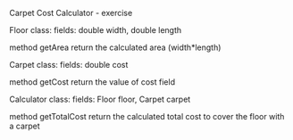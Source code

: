 Carpet Cost Calculator - exercise

Floor class:
fields: double width, double length

method getArea return the calculated area (width*length)

Carpet class:
fields: double cost

method getCost return the value of cost field

Calculator class:
fields: Floor floor, Carpet carpet

method getTotalCost return the calculated total cost to cover the floor with a carpet

